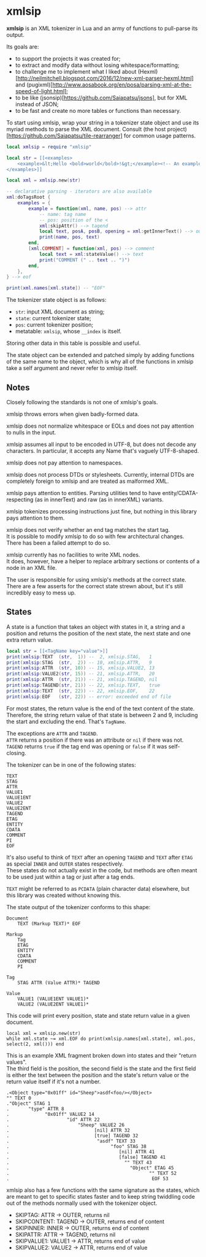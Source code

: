 # xmlsip

**xmlsip** is an XML tokenizer in Lua and an army of functions to pull-parse its output.

Its goals are:
- to support the projects it was created for;
- to extract and modify data without losing whitespace/formatting;
- to challenge me to implement what I liked about (Hexml)[http://neilmitchell.blogspot.com/2016/12/new-xml-parser-hexml.html] and (pugixml)[http://www.aosabook.org/en/posa/parsing-xml-at-the-speed-of-light.html];
- to be like (jsonsip)[https://github.com/Saiapatsu/jsons], but for XML instead of JSON;
- to be fast and create no more tables or functions than necessary.

To start using xmlsip, wrap your string in a tokenizer state object and use its myriad methods to parse the XML document.
Consult (the host project)[https://github.com/Saiapatsu/tile-rearranger] for common usage patterns.

```lua
local xmlsip = require "xmlsip"

local str = [[<examples>
	<example>&lt;Hello <bold>world</bold>!&gt;</example><!-- An example -->
</examples>]]

local xml = xmlsip.new(str)

-- declarative parsing - iterators are also available
xml:doTagsRoot {
	examples = {
		example = function(xml, name, pos) --> attr
			-- name: tag name
			-- pos: position of the <
			xml:skipAttr() --> tagend
			local text, posA, posB, opening = xml:getInnerText() --> outer
			print(name, pos, text)
		end,
		[xml.COMMENT] = function(xml, pos) --> comment
			local text = xml:stateValue() --> text
			print("COMMENT (" .. text .. ")")
		end,
	},
} --> eof

print(xml.names[xml.state]) -- "EOF"
```

The tokenizer state object is as follows:

* `str`: input XML document as string;
* `state`: current tokenizer state;
* `pos`: current tokenizer position;
* metatable: `xmlsip`, whose `__index` is itself.

Storing other data in this table is possible and useful.

The state object can be extended and patched simply by adding functions of the same name to the object, which is why all of the functions in xmlsip take a self argument and never refer to xmlsip itself.

## Notes

Closely following the standards is not one of xmlsip's goals.

xmlsip throws errors when given badly-formed data.

xmlsip does not normalize whitespace or EOLs and does not pay attention to nulls in the input.

xmlsip assumes all input to be encoded in UTF-8, but does not decode any characters. In particular, it accepts any Name that's vaguely UTF-8-shaped.

xmlsip does not pay attention to namespaces.

xmlsip does not process DTDs or stylesheets. Currently, internal DTDs are completely foreign to xmlsip and are treated as malformed XML.

xmlsip pays attention to entities. Parsing utilities tend to have entity/CDATA-respecting (as in innerText) and raw (as in innerXML) variants.

xmlsip tokenizes processing instructions just fine, but nothing in this library pays attention to them.

xmlsip does not verify whether an end tag matches the start tag.  
It is possible to modify xmlsip to do so with few architectural changes. There has been a failed attempt to do so.

xmlsip currently has no facilities to write XML nodes.  
It does, however, have a helper to replace arbitrary sections or contents of a node in an XML file.

The user is responsible for using xmlsip's methods at the correct state. There are a few asserts for the correct state strewn about, but it's still incredibly easy to mess up.

## States

A state is a function that takes an object with states in it, a string and a position and returns the position of the next state, the next state and one extra return value.

```lua
local str = [[<TagName key="value">]]
print(xmlsip:TEXT  (str,  1)) --  2, xmlsip.STAG,   1
print(xmlsip:STAG  (str,  2)) -- 10, xmlsip.ATTR,   9
print(xmlsip:ATTR  (str, 10)) -- 15, xmlsip.VALUE2, 13
print(xmlsip:VALUE2(str, 15)) -- 21, xmlsip.ATTR,   20
print(xmlsip:ATTR  (str, 21)) -- 21, xmlsip.TAGEND, nil
print(xmlsip:TAGEND(str, 21)) -- 22, xmlsip.TEXT,   true
print(xmlsip:TEXT  (str, 22)) -- 22, xmlsip.EOF,    22
print(xmlsip:EOF   (str, 22)) -- error: exceeded end of file
```

For most states, the return value is the end of the text content of the state.  
Therefore, the string return value of that state is between 2 and 9, including the start and excluding the end. That's `TagName`.

The exceptions are `ATTR` and `TAGEND`.  
`ATTR` returns a position if there was an attribute or `nil` if there was not.  
`TAGEND` returns `true` if the tag end was opening or `false` if it was self-closing.  

The tokenizer can be in one of the following states:
```
TEXT
STAG
ATTR
VALUE1
VALUE1ENT
VALUE2
VALUE2ENT
TAGEND
ETAG
ENTITY
CDATA
COMMENT
PI
EOF
```

It's also useful to think of `TEXT` after an opening `TAGEND` and `TEXT` after `ETAG` as special `INNER` and `OUTER` states respectively.  
These states do not actually exist in the code, but methods are often meant to be used just within a tag or just after a tag ends.

`TEXT` might be referred to as `PCDATA` (plain character data) elsewhere, but this library was created without knowing this.

The state output of the tokenizer conforms to this shape:
```
Document
	TEXT (Markup TEXT)* EOF

Markup
	Tag
	ETAG
	ENTITY
	CDATA
	COMMENT
	PI

Tag
	STAG ATTR (Value ATTR)* TAGEND

Value
	VALUE1 (VALUE1ENT VALUE1)*
	VALUE2 (VALUE2ENT VALUE1)*
```

This code will print every position, state and state return value in a given document.
```
local xml = xmlsip.new(str)
while xml.state ~= xml.EOF do print(xmlsip.names[xml.state], xml.pos, select(2, xml())) end
```

This is an example XML fragment broken down into states and their "return values".  
The third field is the position, the second field is the state and the first field is either the text between the position and the state's return value or the return value itself if it's not a number.
```
.<Object type="0x01ff" id="Sheep">asdf<foo/></Object>
"" TEXT 0
."Object" STAG 1
.       "type" ATTR 8
.             "0x01ff" VALUE2 14
.                     "id" ATTR 22
.                         "Sheep" VALUE2 26
.                               [nil] ATTR 32
.                               [true] TAGEND 32
.                                "asdf" TEXT 33
.                                     "foo" STAG 38
.                                        [nil] ATTR 41
.                                        [false] TAGEND 41
.                                          "" TEXT 43
.                                            "Object" ETAG 45
.                                                   "" TEXT 52
.                                                    EOF 53
```

xmlsip also has a few functions with the same signature as the states, which are meant to get to specific states faster and to keep string twiddling code out of the methods normally used with the tokenizer object.

- SKIPTAG:     ATTR   -> OUTER,  returns nil
- SKIPCONTENT: TAGEND -> OUTER,  returns end of content
- SKIPINNER:   INNER  -> OUTER,  returns end of content
- SKIPATTR:    ATTR   -> TAGEND, returns nil
- SKIPVALUE1:  VALUE1 -> ATTR,   returns end of value
- SKIPVALUE2:  VALUE2 -> ATTR,   returns end of value
